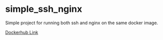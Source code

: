 # simple_ssh_nginx
Simple project for running both ssh and nginx on the same docker image.

[Dockerhub Link](https://hub.docker.com/r/tarcisofsf/simple_ssh_nginx)
